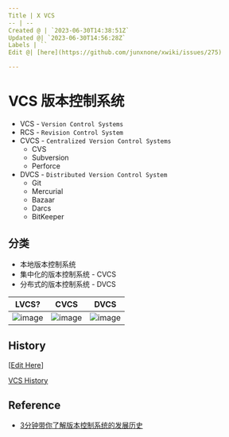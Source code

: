 ```yaml
---
Title | X VCS
-- | --
Created @ | `2023-06-30T14:38:51Z`
Updated @| `2023-06-30T14:56:28Z`
Labels | ``
Edit @| [here](https://github.com/junxnone/xwiki/issues/275)

---
```

# VCS 版本控制系统
- VCS  - `Version Control Systems`
- RCS - `Revision Control System`
- CVCS - `Centralized Version Control Systems`
  - CVS
  - Subversion
  - Perforce 
- DVCS - `Distributed Version Control System`
  - Git
  - Mercurial
  - Bazaar
  - Darcs
  - BitKeeper

## 分类
- 本地版本控制系统
- 集中化的版本控制系统 - CVCS
- 分布式的版本控制系统 - DVCS


 LVCS? | CVCS | DVCS
-- | -- | --
![image](https://github.com/junxnone/xwiki/assets/2216970/ffccd38e-4329-4c83-a239-2ec6fb8cda39) | ![image](https://github.com/junxnone/xwiki/assets/2216970/1c13ce1d-840f-4034-8cfc-81178310ede4) | ![image](https://github.com/junxnone/xwiki/assets/2216970/79ff7a5a-d675-44fe-8842-7f5127019995)




## History

[[Edit Here](https://github.com/junxnone/timeline-t/issues/3)]


[VCS History](https://junxnone.github.io/timeline-t/?json=data/VCS.json ':include :type=iframe width=100% height=1200px')


## Reference
- [3分钟带你了解版本控制系统的发展历史](https://segmentfault.com/a/1190000040421438)

